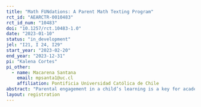 ```yaml
---
title: "Math FUNdations: A Parent Math Texting Program"
rct_id: "AEARCTR-0010483"
rct_id_num: "10483"
doi: "10.1257/rct.10483-1.0"
date: "2023-01-10"
status: "in_development"
jel: "I21, I 24, I29"
start_year: "2023-02-20"
end_year: "2023-12-31"
pi: "Kalena Cortes"
pi_other:
  - name: Macarena Santana
    email: mpsanta1@uc.cl
    affiliation: Pontificia Universidad Católica de Chile
abstract: "Parental engagement in a child’s learning is a key for academic success; however, especially for low-income families, there are several barriers to its frequency and effectiveness. We propose a small-scale randomized control trial (RCT) pilot of a new intervention, Math FUNdations, which is both a text- and app-based program that aims to inform parents, using simplified language, of the math learning standards their children need to meet by the end of fourth grade and also suggests to them how to convey positive emotions while interacting with their children about math. Our intervention describes simple, fun math activities parents can do with their children at home and provides step-by-step resources that help parents make the most of these moments together. After the twelve-week intervention, we will survey parents and assess the effect of the intervention on students’ math grades and test scores. We expect the intervention to decrease the level of parental and student math anxiety and increase the quantity and quality of parental-child engagement at home. This pilot will allow us to do a proof of concept of Math FUNdations and improve the content of the intervention for a larger scaled-up RCT study to be conducted at a later time. "
layout: registration
---
```


